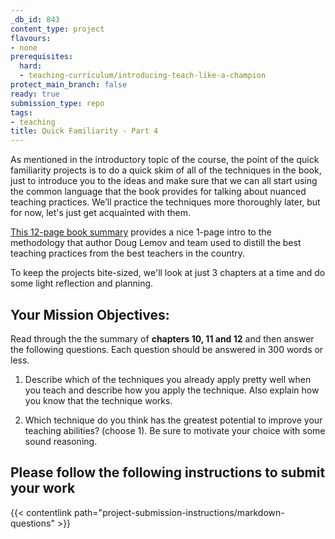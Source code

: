 ```yaml
---
_db_id: 843
content_type: project
flavours:
- none
prerequisites:
  hard:
  - teaching-curriculum/introducing-teach-like-a-champion
protect_main_branch: false
ready: true
submission_type: repo
tags:
- teaching
title: Quick Familiarity - Part 4
---
```


As mentioned in the introductory topic of the course, the point of the quick familiarity projects is to do a quick skim of all of the techniques in the book, just to introduce you to the ideas and make sure that we can all start using the common language that the book provides for talking about nuanced teaching practices. We’ll practice the techniques more thoroughly later, but for now, let's just get acquainted with them.

[This 12-page book summary](https://drive.google.com/file/d/1ace5039zhdNbrd4CBgXz3GikFpPwMLru/view?usp=share_link) provides a nice 1-page intro to the methodology that author Doug Lemov and team used to distill the best teaching practices from the best teachers in the country.

To keep the projects bite-sized, we'll look at just 3 chapters at a time and do some light reflection and planning.

## Your Mission Objectives:

Read through the the summary of **chapters 10, 11 and 12** and then answer the following questions. Each question should be answered in 300 words or less.

1. Describe which of the techniques you already apply pretty well when you teach and describe how you apply the technique. Also explain how you know that the technique works.

2. Which technique do you think has the greatest potential to improve your teaching abilities? (choose 1). Be sure to motivate your choice with some sound reasoning.

## Please follow the following instructions to submit your work

{{< contentlink path="project-submission-instructions/markdown-questions" >}}